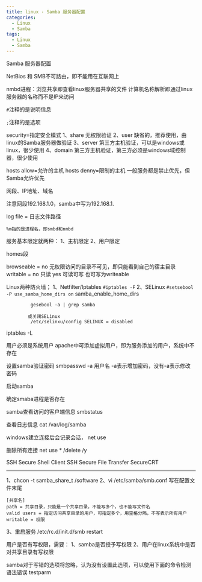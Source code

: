 ```yaml
---
title: linux - Samba 服务器配置
categories:
  - Linux
  - Samba
tags:
  - Linux
  - Samba
---
```


Samba 服务器配置

<!--more-->

NetBios 和 SMB不可路由，即不能用在互联网上

nmbd进程：浏览共享即查看linux服务器共享的文件
	  计算机名称解析即通过linux服务器的名称而不是IP来访问

`#`注释的是说明信息

`;`注释的是选项

security=指定安全模式
	1、share  	无权限验证
	2、user		缺省的，推荐使用，由linux的Samba服务器做验证
	3、server	第三方主机验证，可以是windows或linux，很少使用
	4、domain	第三方主机验证，第三方必须是windows域控制器，很少使用

hosts allow=允许的主机
hosts denny=限制的主机
一般服务都是禁止优先，但Samba允许优先

网段、IP地址、域名

注意网段192.168.1.0，samba中写为192.168.1.

log file = 日志文件路径

	%m指的是进程名，即smbd和nmbd

服务基本限定就两种：
1、主机限定
2、用户限定


homes段

browseable = no 无权限访问的目录不可见，即只能看到自己的宿主目录
writable = no 只读 yes 可读可写
	也可写为writeable

Linux两种防火墙；
1、Netfilter/Iptables	`#iptables -F`
2、SELinux		`#setsebool -P use_samba_home_dirs on`
				      samba_enable_home_dirs 

			 gesebool -a | grep samba

			或关闭SELinux
			 /etc/selinxu/config SELINUX = disabled

iptables -L

用户必须是系统用户
	apache中可添加虚拟用户，即为服务添加的用户，系统中不存在

设置samba验证密码
	smbpasswd -a 用户名
		-a表示增加密码，没有-a表示修改密码

启动samba

确定smaba进程是否存在

samba查看访问的客户端信息
smbstatus

查看日志信息
cat /var/log/samba


windows建立连接后会记录会话，
net use

删除所有连接
net use * /delete /y

SSH Secure Shell Client
SSH Secure File Transfer
SecureCRT

-------------------------------------------------------

1、chcon -t samba_share_t /software
2、vi /etc/samba/smb.conf
	写在配置文件末尾

	[共享名]
	path = 共享目录，只能是一个共享目录，不能写多个，也不能写文件名
	valid users = 指定访问共享目录的用户，可指定多个，用空格分隔，不写表示所有用户
	writable = 权限
3、重启服务
	/etc/rc.d/init.d/smb restart

用户是否有写权限，需要：
1、samba是否授予写权限
2、用户在linux系统中是否对共享目录有写权限

samba对于写错的选项将忽略，认为没有设置此选项，可以使用下面的命令检测语法错误
testparm
